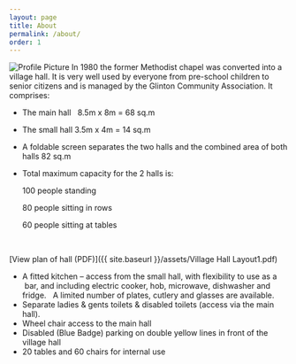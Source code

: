 ```yaml
---
layout: page
title: About
permalink: /about/
order: 1
---
```


<img src="{{ site.baseurl }}/photos/villagehall.jpg" title="Profile Picture" class="profile">
In 1980 the former Methodist chapel was converted into a village hall. It is very well used by everyone from pre-school children to senior citizens and is managed by the Glinton Community Association. 
It comprises:

* The main hall   8.5m x 8m = 68 sq.m
* The small hall  3.5m x 4m = 14 sq.m

* A foldable screen separates the two halls and the combined area of both halls 82 sq.m

* Total maximum capacity for the 2 halls is:

	100  people standing

	80   people sitting in rows 
	
	60   people sitting at tables
			  


  

[View plan of hall (PDF)]({{ site.baseurl }}/assets/Village Hall Layout1.pdf)


* A fitted kitchen – access from the small hall, with flexibility to use as a  bar, and including electric cooker, hob, microwave, dishwasher and fridge.   A limited number of plates, cutlery and glasses are available.
* Separate ladies & gents toilets & disabled toilets (access via the main hall).
* Wheel chair access to the main hall 
* Disabled (Blue Badge) parking on double yellow lines in front of the village hall
* 20  tables and 60  chairs for internal use



[centrarium]: https://github.com/bencentra/centrarium
[bencentra]: http://bencentra.com
[jekyll]: https://github.com/jekyll/jekyll
